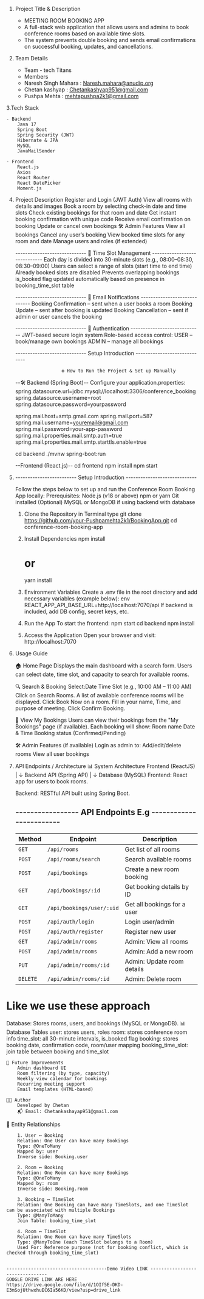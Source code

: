 1. Project Title & Description 
    - MEETING ROOM BOOKING APP
    - A full-stack web application that allows users and admins to book conference rooms based on available time slots.
    - The system prevents double booking and sends email confirmations on successful booking, updates, and cancellations.

2. Team Details
    - Team - tech Titans
    - Members 
    - Naresh Singh Mahara  : Naresh.mahara@anudip.org
    - Chetan kashyap       : Chetankashyap951@gmail.com
    - Pushpa Mehta         : mehtapushpa2k1@gmail.com
      
3.Tech Stack 

    - Backend
        Java 17
        Spring Boot
        Spring Security (JWT)
        Hibernate & JPA
        MySQL
        JavaMailSender

    - Frontend
        React.js
        Axios
        React Router
        React DatePicker
        Moment.js

4. Project Description 
        Register and Login (JWT Auth)
        View all rooms with details and images
        Book a room by selecting check-in date and time slots
        Check existing bookings for that room and date
        Get instant booking confirmation with unique code
        Receive email confirmation on booking
        Update or cancel own bookings
        🛠 Admin Features
        View all bookings
        Cancel any user’s booking
        View booked time slots for any room and date
        Manage users and roles (if extended)

    ----------------------------- 📅 Time Slot Management -----------------------------
    Each day is divided into 30-minute slots (e.g., 08:00–08:30, 08:30–09:00)
    Users can select a range of slots (start time to end time)
    Already booked slots are disabled
    Prevents overlapping bookings
    is_booked flag updated automatically based on presence in booking_time_slot table
   
    -----------------------------  📨 Email Notifications -----------------------------
    Booking Confirmation – sent when a user books a room
    Booking Update – sent after booking is updated
    Booking Cancellation – sent if admin or user cancels the booking

     -----------------------------  🔐 Authentication -----------------------------
    JWT-based secure login system
    Role-based access control:
    USER – book/manage own bookings
    ADMIN – manage all bookings

    ----------------------------- Setup Introduction -----------------------------

                        ⚙️ How to Run the Project & Set up Manually 

    --🛠 Backend (Spring Boot)--
    Configure your application.properties:
    spring.datasource.url=jdbc:mysql://localhost:3306/conference_booking
    spring.datasource.username=root
    spring.datasource.password=yourpassword

    spring.mail.host=smtp.gmail.com
    spring.mail.port=587
    spring.mail.username=youremail@gmail.com
    spring.mail.password=your-app-password
    spring.mail.properties.mail.smtp.auth=true
    spring.mail.properties.mail.smtp.starttls.enable=true


    cd backend
    ./mvnw spring-boot:run

    --Frontend (React.js)--
    cd frontend
    npm install
    npm start

6. ------------------------- Setup Introduction  -----------------------------
   
    Follow the steps below to set up and run the Conference Room Booking App locally:
        Prerequisites:
        Node.js (v18 or above)
        npm or yarn
        Git installed
        (Optional) MySQL or MongoDB if using backend with database
   
    1. Clone the Repository
        in Terminal type
        git clone https://github.com/your-Pushpamehta2k1/BookingApp.git
        cd conference-room-booking-app
       
    3. Install Dependencies
        npm install
        # or
        yarn install
       
    4. Environment Variables
        Create a .env file in the root directory and add necessary variables (example below):
        env
        REACT_APP_API_BASE_URL=http://localhost:7070/api
        If backend is included, add DB config, secret keys, etc.
       
    5. Run the App
        To start the frontend:
        npm start
        cd backend
        npm install
       
    7. Access the Application
        Open your browser and visit:
        http://localhost:7070

7. Usage Guide 

    🏠 Home Page
        Displays the main dashboard with a search form.
        Users can select date, time slot, and capacity to search for available rooms.
    
    🔍 Search & Booking
        Select:Date
        Time Slot (e.g., 10:00 AM – 11:00 AM)
        Click on Search Rooms.
        A list of available conference rooms will be displayed.
        Click Book Now on a room.
        Fill in your name, Time, and purpose of meeting.
        Click Confirm Booking.

    📅 View My Bookings
    Users can view their bookings from the "My Bookings" page (if available).
    Each booking will show:
        Room name
        Date & Time
        Booking status (Confirmed/Pending)

    🛠 Admin Features (if available)
        Login as admin to:
        Add/edit/delete rooms
        View all user bookings
   
8. API Endpoints / Architecture
📊 System Architecture
    Frontend (ReactJS)
        |
        ↓
    Backend API (Spring API)
        |
        ↓
    Database (MySQL)
    Frontend: React app for users to book rooms.

    Backend: RESTful API built using Spring Boot.

    ----------------- API Endpoints E.g ------------------------
    -----------------------------------------------------------------------    
    | Method   | Endpoint                  | Description                 |
    | -------- | ------------------------- | --------------------------- |
    | `GET`    | `/api/rooms`              | Get list of all rooms       |
    | `POST`   | `/api/rooms/search`       | Search available rooms      |
    | `POST`   | `/api/bookings`           | Create a new room booking   |
    | `GET`    | `/api/bookings/:id`       | Get booking details by ID   |
    | `GET`    | `/api/bookings/user/:uid` | Get all bookings for a user |
    | `POST`   | `/api/auth/login`         | Login user/admin            |
    | `POST`   | `/api/auth/register`      | Register new user           |
    | `GET`    | `/api/admin/rooms`        | Admin: View all rooms       |
    | `POST`   | `/api/admin/rooms`        | Admin: Add a new room       |
    | `PUT`    | `/api/admin/rooms/:id`    | Admin: Update room details  |
    | `DELETE` | `/api/admin/rooms/:id`    | Admin: Delete room          |

Like we use these approach 
==========================
Database: Stores rooms, users, and bookings (MySQL or MongoDB).
    📊 Database Tables
        user: stores users, roles
        room: stores conference room info
        time_slot: all 30-minute intervals, is_booked flag
        booking: stores booking date, confirmation code, room/user mapping
        booking_time_slot: join table between booking and time_slot

    🔮 Future Improvements
        Admin dashboard UI
        Room filtering (by type, capacity)
        Weekly view calendar for bookings
        Recurring meeting support
        Email templates (HTML-based)

    👨‍💻 Author
        Developed by Chetan
        📬 Email: Chetankashayap951@gmail.com



📘 Entity Relationships

        1. User ↔ Booking
        Relation: One User can have many Bookings
        Type: @OneToMany
        Mapped by: user
        Inverse side: Booking.user

        2. Room ↔ Booking
        Relation: One Room can have many Bookings
        Type: @OneToMany
        Mapped by: room
        Inverse side: Booking.room

        3. Booking ↔ TimeSlot
        Relation: One Booking can have many TimeSlots, and one TimeSlot can be associated with multiple Bookings
        Type: @ManyToMany
        Join Table: booking_time_slot

        4. Room ↔ TimeSlot
        Relation: One Room can have many TimeSlots
        Type: @ManyToOne (each TimeSlot belongs to a Room)
        Used For: Reference purpose (not for booking conflict, which is checked through booking_time_slot)
        
     
    -------------------------------------Demo Video LINK --------------------------------
    GOOGLE DRIVE LINK ARE HERE 
    https://drive.google.com/file/d/1OIf5E-DKD-E3mSojUthwxhuEC6Ia56KD/view?usp=drive_link

